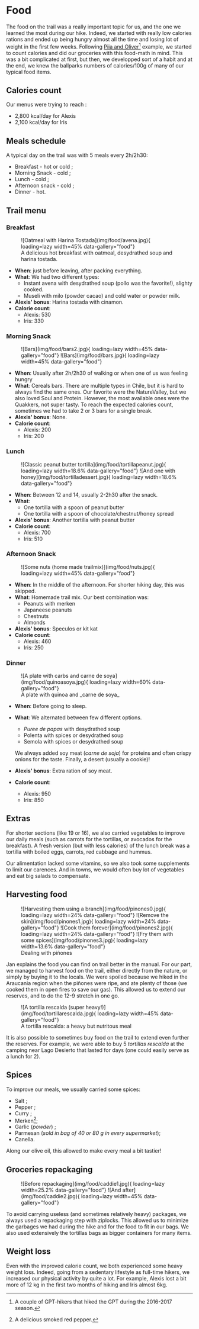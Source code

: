 # Food

The food on the trail was a really important topic for us, and the one we learned the most during our hike. Indeed, we started with really low calories rations and ended up being hungry almost all the time and losing lot of weight in the first few weeks. Following [Piia and Oliver](https://www.nothingtwowrite.com/)[^1] example, we started to count calories and did our groceries with this food-math in mind. This was a bit complicated at first, but then, we developped sort of a habit and at the end, we knew the ballparks numbers of calories/100g of many of our typical food items.

[^1]: A couple of GPT-hikers that hiked the GPT during the 2016-2017 season.

## Calories count
Our menus were trying to reach :

* 2,800 kcal/day for Alexis
* 2,100 kcal/day for Iris

## Meals schedule

A typical day on the trail was with 5 meals every 2h/2h30:

* Breakfast - hot or cold ;
* Morning Snack - cold ;
* Lunch - cold ;
* Afternoon snack - cold ;
* Dinner - hot.

## Trail menu

### Breakfast

<figure markdown>
  ![Oatmeal with Harina Tostada](img/food/avena.jpg){ loading=lazy width=45% data-gallery="food"}
  <figcaption>A delicious hot breakfast with oatmeal, desydrathed soup and harina tostada.</figcaption>
</figure>

* **When**: just before leaving, after packing everything.
* **What**: We had two different types:
    * Instant avena with desydrathed soup (pollo was the favorite!), slighty cooked.
    * Museli with milo (powder cacao) and cold water or powder milk.
* **Alexis' bonus**: Harina tostada with cinamon.
* **Calorie count**:
    * Alexis: 530
    * Iris: 330

### Morning Snack

<figure markdown>
  ![Bars](img/food/bars2.jpg){ loading=lazy width=45% data-gallery="food"}
  ![Bars](img/food/bars.jpg){ loading=lazy width=45% data-gallery="food"}
</figure>

* **When**: Usually after 2h/2h30 of walking or when one of us was feeling hungry
* **What**: Cereals bars. There are multiple types in Chile, but it is hard to always find the same ones. Our favorite were the NatureValley, but we also loved Soul and Protein. However, the most available ones were the Quakkers, not super tasty. To reach the expected calories count, sometimes we had to take 2 or 3 bars for a single break.
* **Alexis' bonus**: None.
* **Calorie count**:
    * Alexis: 200
    * Iris: 200

### Lunch

<figure markdown>
  ![Classic peanut butter tortilla](img/food/tortillapeanut.jpg){ loading=lazy width=18.6% data-gallery="food"}
  ![And one with honey](img/food/tortilladessert.jpg){ loading=lazy width=18.6% data-gallery="food"}
</figure>

* **When**: Between 12 and 14, usually 2-2h30 after the snack.
* **What**: 
    * One tortilla with a spoon of peanut butter
    * One tortilla with a spoon of chocolate/chestnut/honey spread
* **Alexis' bonus**: Another tortilla with peanut butter
* **Calorie count**: 
    * Alexis: 700
    * Iris: 510

### Afternoon Snack

<figure markdown>
  ![Some nuts (home made trailmix)](img/food/nuts.jpg){ loading=lazy width=45% data-gallery="food"}
</figure>

* **When**: In the middle of the afternoon. For shorter hiking day, this was skipped.
* **What**: Homemade trail mix. Our best combination was:
    - Peanuts with merken
    - Japaneese peanuts
    - Chestnuts
    - Almonds
* **Alexis' bonus**: Speculos or kit kat
* **Calorie count**: 
    * Alexis: 460
    * Iris: 250

### Dinner

<figure markdown>
  ![A plate with carbs and carne de soya](img/food/quinoasoya.jpg){ loading=lazy width=60% data-gallery="food"}
  <figcaption>A plate with quinoa and _carne de soya_</figcaption>
</figure>

* **When**: Before going to sleep.
* **What**: We alternated between few different options.  
    * *Puree de papas* with desydrathed soup
    * Polenta with spices or desydrathed soup
    * Semola with spices or desydrathed soup
    
    We always added soy meat (_carne de soja_) for proteins and often crispy onions for the taste.
    Finally, a desert (usually a cookie)!

* **Alexis' bonus**: Extra ration of soy meat.
* **Calorie count**: 
    * Alexis: 950
    * Iris: 850

## Extras

For shorter sections (like 19 or 16), we also carried vegetables to improve our daily meals (such as carrots for the tortillas, or avocados for the breakfast). A fresh version (but with less calories) of the lunch break was a tortilla with boiled eggs, carrots, red cabbage and hummus.

Our alimentation lacked some vitamins, so we also took some supplements to limit our carences. And in towns, we would often buy lot of vegetables and eat big salads to compensate.

## Harvesting food

<figure markdown>
  ![Harvesting them using a branch](img/food/pinones0.jpg){ loading=lazy width=24% data-gallery="food"}
  ![Remove the skin](img/food/pinones1.jpg){ loading=lazy width=24% data-gallery="food"}
  ![Cook them forever](img/food/pinones2.jpg){ loading=lazy width=24% data-gallery="food"}
  ![Fry them with some spices](img/food/pinones3.jpg){ loading=lazy width=13.6% data-gallery="food"}
    <figcaption>Dealing with piñones</figcaption>
</figure>

Jan explains the food you can find on trail better in the manual. For our part, we managed to harvest food on the trail, either directly from the nature, or simply by buying it to the locals. We were spoiled because we hiked in the Araucania region when the piñones were ripe, and ate plenty of those (we cooked them in open fires to save our gas). This allowed us to extend our reserves, and to do the 12-9 stretch in one go.

<figure markdown>
  ![A tortilla rescalda (super heavy!)](img/food/tortillarescalda.jpg){ loading=lazy width=45% data-gallery="food"}
  <figcaption>A tortilla rescalda: a heavy but nutritous meal</figcaption>
</figure>

It is also possible to sometimes buy food on the trail to extend even further the reserves. For example, we were able to buy 5 _tortillas rescalda_ at the camping near Lago Desierto that lasted for days (one could easily serve as a lunch for 2).

## Spices

To improve our meals, we usually carried some spices:

* Salt ;
* Pepper ;
* Curry ;
* Merken[^2];
* Garlic (_powder_) ;
* Parmesan (_sold in bag of 40 or 80 g in every supermarket_);
* Canella.

Along our olive oil, this allowed to make every meal a bit tastier!

## Groceries repackaging

<figure markdown>
  ![Before repackaging](img/food/caddie1.jpg){ loading=lazy width=25.2% data-gallery="food"}
  ![And after](img/food/caddie2.jpg){ loading=lazy width=45% data-gallery="food"}
</figure>

To avoid carrying useless (and sometimes relatively heavy) packages, we always used a repackaging step with ziplocks. This allowed us to minimize the garbages we had during the hike and for the food to fit in our bags. We also used extensively the tortillas bags as bigger containers for many items.

[^2]: A delicious smoked red pepper.

## Weight loss

Even with the improved calorie count, we both experienced some heavy weight loss. Indeed, going from a sedentary lifestyle as full-time hikers, we increased our physical activity by quite a lot. For example, Alexis lost a bit more of 12 kg in the first two months of hiking and Iris almost 6kg.
